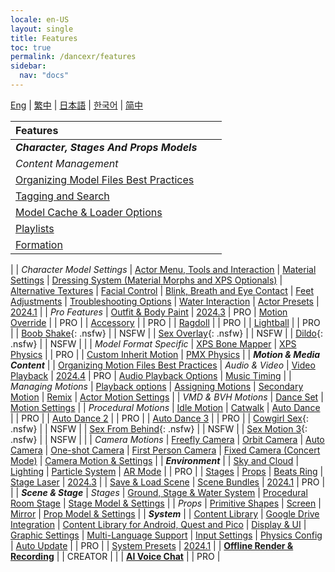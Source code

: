 ```yaml
---
locale: en-US
layout: single
title: Features
toc: true
permalink: /dancexr/features
sidebar:
  nav: "docs"
---
```


[Eng](/dancexr/features) | [繁中](/tw/dancexr/features) | [日本語](/jp/dancexr/features) | [한국어](/kr/dancexr/features) | [简中](/zh/dancexr/features)


| Features |  |  |
| :--- | ---: | ---: |
| ***Character, Stages And Props Models*** 
| *Content Management*
| [Organizing Model Files Best Practices](preparecontent#3d-models)
| [Tagging and Search](features/tagging) 
| [Model Cache & Loader Options](features/loader_options) 
| [Playlists](features/actor_playlist)
| [Formation](features/formation)
|
| *Character Model Settings*
| [Actor Menu, Tools and Interaction](features/actor_tools)
| [Material Settings](features/material_settings)
| [Dressing System (Material Morphs and XPS Optionals)](features/optionals)
| [Alternative Textures](features/alternative_textures)
| [Facial Control](features/facial_control)
| [Blink, Breath and Eye Contact](features/eyecontact)
| [Feet Adjustments](features/feet_adjustments)
| [Troubleshooting Options](features/troubleshooting_options)
| [Water Interaction](features/water_interaction.md)
| [Actor Presets](features/actor_presets.md) | [2024.1](releases/2024.1.md)
|
| *Pro Features*
| [Outfit & Body Paint](features/outfit_body_paint) | [2024.3](releases/2024.3.md) | PRO
| [Motion Override](features/motion_override) | | PRO |
| [Accessory](features/accessory.md) | | PRO |
| [Ragdoll](features/ragdoll.md) | | PRO |
| [Lightball](features/lightball.md) | | PRO |
| [Boob Shake](features/boob_shake_sex_overlay){: .nsfw} | | NSFW |
| [Sex Overlay](features/boob_shake_sex_overlay){: .nsfw} | | NSFW |
| [Dildo](features/dildo){: .nsfw} | | NSFW |
|
| *Model Format Specific*
| [XPS Bone Mapper](features/bone_mapper.md)
| [XPS Physics](features/xps_physics) | | PRO |
| [Custom Inherit Motion](features/custom_inherit.md)
| [PMX Physics](features/pmx_physics)
|
| ***Motion & Media Content*** |
| [Organizing Motion Files Best Practices](preparecontent#motion-files)
| *Audio & Video*
| [Video Playback](features/video_playback) | [2024.4](releases/2024.4.md) | PRO
| [Audio Playback Options](features/audio_options)
| [Music Timing](features/music_timing)
|
| *Managing Motions*
| [Playback options](features/playback_options)
| [Assigning Motions](features/assign_motion)
| [Secondary Motion](features/secondary_motion)
| [Remix](features/remix)
| [Actor Motion Settings](features/actor_motion_settings)
|
| *VMD & BVH Motions*
| [Dance Set](features/dance_set)
| [Motion Settings](features/motion_settings)
|
| *Procedural Motions*
| [Idle Motion](features/idle_motion.md)
| [Catwalk](features/catwalk.md)
| [Auto Dance](features/autodance) | | PRO |
| [Auto Dance 2](features/autodance2) | | PRO |
| [Auto Dance 3](features/autodance3.md) | | PRO |
| [Cowgirl Sex](features/scg_motion){: .nsfw} | | NSFW |
| [Sex From Behind](features/sfb_motion){: .nsfw} | | NSFW |
| [Sex Motion 3](features/sm3_motion){: .nsfw} | | NSFW |
|
| *Camera Motions*
| [Freefly Camera](features/camera)
| [Orbit Camera](features/camera)
| [Auto Camera](features/camera)
| [One-shot Camera](features/camera)
| [First Person Camera](features/camera)
| [Fixed Camera (Concert Mode)](features/camera)
| [Camera Motion & Settings](features/camera)
|
| ***Environment*** |
| [Sky and Cloud](features/skymap)
| [Lighting](features/lighting)
| [Particle System](features/particles)
| [AR Mode](features/ar_mode) | | PRO |
| [Stages](features/stages)
| [Props](features/props)
| [Beats Ring](features/beats_ring.md)
| [Stage Laser](features/laser.md) | [2024.3](releases/2024.3.md) |
| [Save & Load Scene](features/save_scene.md)
| [Scene Bundles](features/scene_bundle.md) | [2024.1](releases/2024.1.md) | PRO |
|
| ***Scene & Stage***
| *Stages*
| [Ground, Stage & Water System](features/ground)
| [Procedural Room Stage](features/room_stage)
| [Stage Model & Settings](features/stages)
|
| *Props*
| [Primitive Shapes](features/primitive_shapes)
| [Screen](features/screen.md)
| [Mirror](features/mirror.md)
| [Prop Model & Settings](features/props.md)
|
| ***System*** |
| [Content Library](preparecontent)
| [Google Drive Integration](features/googledrive)
| [Content Library for Android, Quest and Pico](content_android_quest)
| [Display & UI](features/display_settings)
| [Graphic Settings](features/graphics)
| [Multi-Language Support](features/languages.md)
| [Input Settings](features/controls)
| [Physics Config](features/system_physics)
| [Auto Update](features/autoupdate) | | PRO |
| [System Presets](features/system_presets.md) | [2024.1](releases/2024.1.md)
|
| [**Offline Render & Recording**](creator.md) | | CREATOR |
|
| [**AI Voice Chat**](ai_chat) | | PRO |

